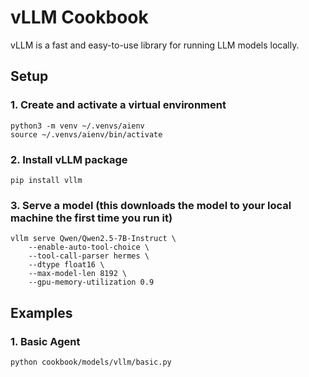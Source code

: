 # vLLM Cookbook

vLLM is a fast and easy-to-use library for running LLM models locally.

## Setup

### 1. Create and activate a virtual environment

```shell
python3 -m venv ~/.venvs/aienv
source ~/.venvs/aienv/bin/activate
```

### 2. Install vLLM package

```shell
pip install vllm
```

### 3. Serve a model (this downloads the model to your local machine the first time you run it)

```shell
vllm serve Qwen/Qwen2.5-7B-Instruct \
    --enable-auto-tool-choice \
    --tool-call-parser hermes \
    --dtype float16 \
    --max-model-len 8192 \
    --gpu-memory-utilization 0.9
```


## Examples

### 1. Basic Agent

```shell
python cookbook/models/vllm/basic.py
``` 